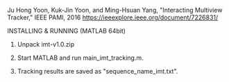 Ju Hong Yoon, Kuk-Jin Yoon, and Ming-Hsuan Yang, "Interacting Multiview Tracker," IEEE PAMI,  2016
https://ieeexplore.ieee.org/document/7226831/

INSTALLING & RUNNING (MATLAB 64bit)
1.	Unpack imt-v1.0.zip

2.	Start MATLAB and run main_imt_tracking.m. 

3.  Tracking results are saved as "sequence_name_imt.txt". 
